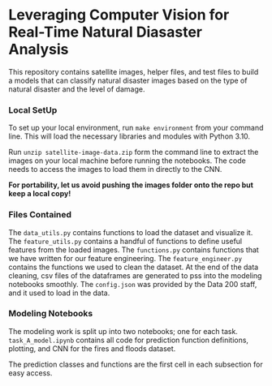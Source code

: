 # Leveraging Computer Vision for Real-Time Natural Diasaster Analysis 

This repository contains satellite images, helper files, and test files to build a models that can classify natural disaster images based on the type of natural disaster and the level of damage. 

### Local SetUp

To set up your local environment, run `make environment` from your command line. This will load the necessary libraries and modules with Python 3.10. 

Run `unzip satellite-image-data.zip` form the command line to extract the images on your local machine before running the notebooks. The code needs to access the images to load them in directly to the CNN. 

**For portability, let us avoid pushing the images folder onto the repo but keep a local copy!**

### Files Contained

The `data_utils.py` contains functions to load the dataset and visualize it. The `feature_utils.py` contains a handful of functions to define useful features from the loaded images. The `functions.py` contains functions that we have written for our feature engineering. The `feature_engineer.py` contains the functions we used to clean the dataset. At the end of the data cleaning, csv files of the dataframes are generated to pss into the modeling notebooks smoothly. The `config.json` was provided by the Data 200 staff, and it used to load in the data. 

### Modeling Notebooks 

The modeling work is split up into two notebooks; one for each task. `task_A_model.ipynb` contains all code for prediction function definitions, plotting, and CNN for the fires and floods dataset.

The prediction classes and functions are the first cell in each subsection for easy access. 